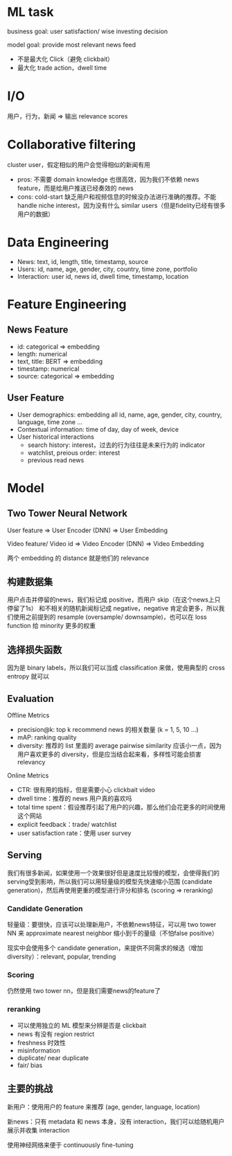 # ML task

business goal: user satisfaction/ wise investing decision

model goal: provide most relevant news feed

- 不是最大化 Click（避免 clickbait）
- 最大化 trade action，dwell time

# I/O

用户，行为，新闻 => 输出 relevance scores

# Collaborative filtering

cluster user，假定相似的用户会觉得相似的新闻有用

- pros: 不需要 domain knowledge 也很高效，因为我们不依赖 news feature，而是给用户推送已经奏效的 news
- cons: cold-start 缺乏用户和视频信息的时候没办法进行准确的推荐。不能 handle niche interest，因为没有什么 similar users（但是fidelity已经有很多用户的数据）

# Data Engineering

- News: text, id, length, title, timestamp, source
- Users: id, name, age, gender, city, country, time zone, portfolio
- Interaction: user id, news id, dwell time, timestamp, location

# Feature Engineering

## News Feature

- id: categorical => embedding
- length: numerical
- text, title: BERT => embedding
- timestamp: numerical
- source: categorical => embedding

## User Feature

- User demographics: embedding all id, name, age, gender, city, country, language, time zone ...
- Contextual information: time of day, day of week, device
- User historical interactions
  - search history: interest，过去的行为往往是未来行为的 indicator
  - watchlist, preious order: interest
  - previous read news

# Model

## Two Tower Neural Network

User feature => User Encoder (DNN) => User Embedding

Video feature/ Video id => Video Encoder (DNN) => Video Embedding

两个 embedding 的 distance 就是他们的 relevance

## 构建数据集

用户点击并停留的news，我们标记成 positive，而用户 skip（在这个news上只停留了1s） 和不相关的随机新闻标记成 negative，negative 肯定会更多，所以我们使用之前提到的 resample (oversample/ downsample)，也可以在 loss function 给 minority 更多的权重

## 选择损失函数

因为是 binary labels，所以我们可以当成 classification 来做，使用典型的 cross entropy 就可以

## Evaluation

Offline Metrics

- precision@k: top k recommend news 的相关数量 (k = 1, 5, 10 ...)
- mAP: ranking quality
- diversity: 推荐的 list 里面的 average pairwise similarity 应该小一点，因为用户喜欢更多的 diversity，但是应当结合起来看，多样性可能会损害 relevancy

Online Metrics

- CTR: 很有用的指标，但是需要小心 clickbait video
- dwell time：推荐的 news 用户真的喜欢吗
- total time spent：假设推荐引起了用户的兴趣，那么他们会花更多的时间使用这个网站
- explicit feedback：trade/ watchlist
- user satisfaction rate：使用 user survey

## Serving

我们有很多新闻，如果使用一个效果很好但是速度比较慢的模型，会使得我们的serving受到影响，所以我们可以用轻量级的模型先快速缩小范围 (candidate generation)，然后再使用更重的模型进行评分和排名 (scoring => reranking)

### Candidate Generation

轻量级：要很快，应该可以处理新用户，不依赖news特征，可以用 two tower NN 来 approximate nearest neighbor 缩小到千的量级（不怕false positive）

现实中会使用多个 candidate generation，来提供不同需求的候选（增加 diversity）：relevant, popular, trending

### Scoring

仍然使用 two tower nn，但是我们需要news的feature了

### reranking

- 可以使用独立的 ML 模型来分辨是否是 clickbait
- news 有没有 region restrict
- freshness 时效性
- misinformation
- duplicate/ near duplicate
- fair/ bias

## 主要的挑战

新用户：使用用户的 feature 来推荐 (age, gender, language, location)

新news：只有 metadata 和 news 本身，没有 interaction，我们可以给随机用户展示并收集 interaction

使用神经网络来便于 continuously fine-tuning